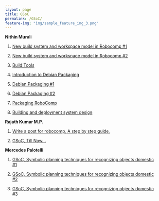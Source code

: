 ```yaml
---
layout: page
title: GSoC
permalink: /GSoC/
feature-img: "img/sample_feature_img_3.png"
---
```


**Nithin Murali**

1. [New build system and workspace model in Robocomp #1](http://robocomp.github.io/website/2015/06/20/nithin4.html)

2. [New build system and workspace model in Robocomp #2](http://robocomp.github.io/website/2015/06/25/nithin5.html)

3. [Build Tools](http://robocomp.github.io/website/2015/06/26/nithin6.html)

4. [Introduction to Debian Packaging](http://robocomp.github.io/website/2015/05/23/nithin1.html)

5. [Debian Packaging #1](http://robocomp.github.io/website/2015/06/12/nithin8.html)

6. [Debian Packaging #2](http://robocomp.github.io/website/2015/06/15/nithin7.html)

7. [Packaging RoboComp](http://robocomp.github.io/website/2015/05/23/nithin3.html)

8. [Building and deployment system design](http://robocomp.github.io/website/2015/05/23/nithin2.html)

**Rajath Kumar M.P.**

1. [Write a post for robocomp, A step by step guide.](http://robocomp.github.io/website/2015/05/23/post_on_webpage.html)

2. [GSoC, Till Now...](http://robocomp.github.io/website/2015/06/25/rajath1.html)

**Mercedes Palotelli**

1. [GSoC, Symbolic planning techniques for recognizing objects domestic #1](http://robocomp.github.io/website/2015/06/12/mercedes1.html)

2. [GSoC, Symbolic planning techniques for recognizing objects domestic #2](http://robocomp.github.io/website/2015/06/15/mercedes2.html)

3. [GSoC, Symbolic planning techniques for recognizing objects domestic #3](http://robocomp.github.io/website/2015/06/17/mercedes3.html)

